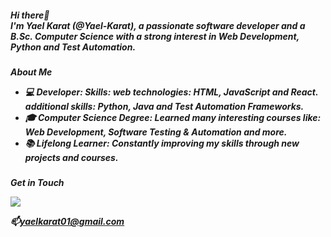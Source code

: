 <h5>Hi there👋
<br>
I'm Yael Karat (@Yael-Karat), a passionate software developer and a B.Sc. Computer Science with a strong interest in Web Development, Python and Test Automation.<br>

<h5>About Me

- 💻 Developer: Skills: web technologies: HTML, JavaScript and React. additional skills: Python, Java and Test Automation Frameworks.<br>
- 🎓 Computer Science Degree: Learned many interesting courses like: Web Development, Software Testing & Automation and more.<br>
- 📚 Lifelong Learner: Constantly improving my skills through new projects and courses.<br>

<h5>Get in Touch
<p>
   <a href="https://www.linkedin.com/in/yael-karat-9320742a8/">
       <img src="https://img.shields.io/badge/linkedin-%230077B5.svg?&style=for-the-badge&logo=linkedin&logoColor=white"/>
   </a>
<p>
   📫<a href='mailto:yaelkarat01@gmail.com'>yaelkarat01@gmail.com</a>
</p>

